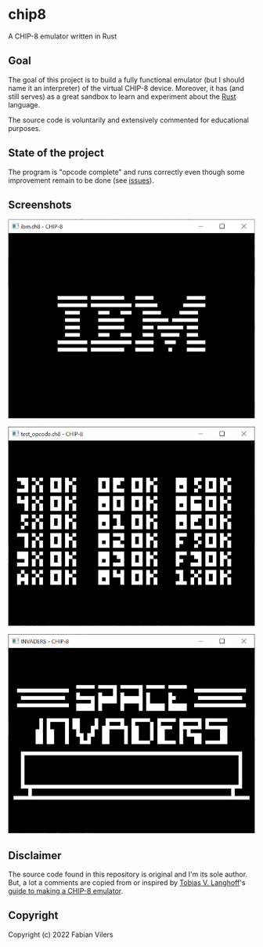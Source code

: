 # chip8

A CHIP-8 emulator written in Rust

## Goal

The goal of this project is to build a fully functional emulator (but I should name it an interpreter) of the virtual CHIP-8 device. Moreover, it has (and still serves) as a great sandbox to learn and experiment about the [Rust](https://www.rust-lang.org/) language.

The source code is voluntarily and extensively commented for educational purposes.

## State of the project

The program is "opcode complete" and runs correctly even though some improvement remain to be done (see [issues](https://github.com/fvilers/chip8/issues)).

## Screenshots

![IBM Logo](screenshots/ibm_log.png)

![Test opcode](screenshots/test_opcode.png)

![Space Invaders](screenshots/space_invaders.png)

## Disclaimer

The source code found in this repository is original and I'm its sole author. But, a lot a comments are copied from or inspired by [Tobias V. Langhoff](https://github.com/tobiasvl)'s [guide to making a CHIP-8 emulator](https://tobiasvl.github.io/blog/write-a-chip-8-emulator/).

## Copyright

Copyright (c) 2022 Fabian Vilers
